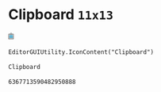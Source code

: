 # Clipboard `11x13`
<img src="/img/Clipboard.png" width=11 height=13>

``` CSharp
EditorGUIUtility.IconContent("Clipboard")
```
```
Clipboard
```
```
6367713590482950888
```
